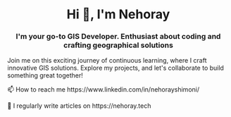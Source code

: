 <h1 align="center">Hi 👋, I'm Nehoray</h1>
<h3 align="center">I'm your go-to GIS Developer. Enthusiast about coding and crafting geographical solutions</h3>
<p></p>
<p>Join me on this exciting journey of continuous learning, where I craft innovative GIS solutions. Explore my projects, and let's collaborate to build something great together!</p>
<p></p>
📫 How to reach me https://www.linkedin.com/in/nehorayshimoni/
<p></p>
📝 I regularly write articles on <b></b>https://nehoray.tech</b>
<p></p>
